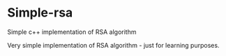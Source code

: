 Simple-rsa
==========

Simple c++ implementation of RSA algorithm

Very simple implementation of RSA algorithm - just for learning purposes.
